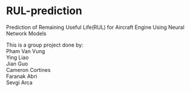 # RUL-prediction
Prediction of Remaining Useful Life(RUL) for Aircraft Engine Using Neural Network Models

This is a group project done by:  
  Pham Van Vung  
  Ying Liao  
  Jian Guo  
  Cameron Cortines  
  Faranak Abri  
  Sevgi Arca   
